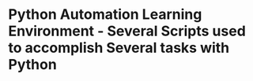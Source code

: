 # Python Automation Learning Environment - Several Scripts used to accomplish Several tasks with Python
